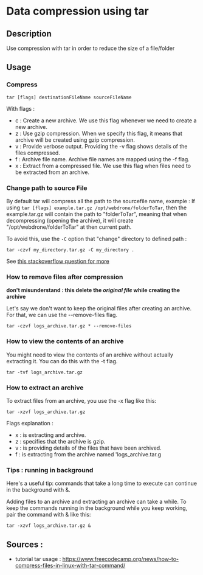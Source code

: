 # Data compression using tar

## Description

Use compression with tar in order to reduce the size of a file/folder

## Usage

### Compress

```
tar [flags] destinationFileName sourceFileName
```

With flags :
- c :	Create a new archive. 	We use this flag whenever we need to create a new archive.
- z :	Use gzip compression. 	When we specify this flag, it means that archive will be created using gzip compression.
- v :	Provide verbose output. 	Providing the -v flag shows details of the files compressed.
- f :	Archive file name. 	Archive file names are mapped using the -f flag.
- x :	Extract from a compressed file. 	We use this flag when files need to be extracted from an archive.

### Change path to source File

By default tar will compress all the path to the sourcefile name, example :
If using `tar [flags] example.tar.gz /opt/webdrone/folderToTar`, then the example.tar.gz will contain the path to "folderToTar", meaning that when decompressing (opening the archive), it will create "/opt/webdrone/folderToTar" at then current path.

To avoid this, use the  `-C` option that "change" directory to defined path :
```
tar -czvf my_directory.tar.gz -C my_directory .
```

See [this stackoverflow question for more](https://stackoverflow.com/questions/939982/how-do-i-tar-a-directory-of-files-and-folders-without-including-the-directory-it)

### How to remove files after compression

**don't misunderstand : this delete the *original file* while creating the archive**

Let's say we don't want to keep the original files after creating an archive. For that, we can use the --remove-files flag.

```
tar -czvf logs_archive.tar.gz * --remove-files
```

### How to view the contents of an archive

You might need to view the contents of an archive without actually extracting it. You can do this with the -t flag.

```
tar -tvf logs_archive.tar.gz
```

### How to extract an archive

To extract files from an archive, you use the -x flag like this:

```
tar -xzvf logs_archive.tar.gz
```

Flags explanation :
- x : is extracting and archive.
- z : specifies that the archive is gzip.
- v : is providing details of the files that have been archived.
- f : is extracting from the archive named 'logs_archive.tar.g

### Tips : running in background

Here's a useful tip: commands that take a long time to execute can continue in the background with &.

Adding files to an archive and extracting an archive can take a while. To keep the commands running in the background while you keep working, pair the command with & like this:
```
tar -xzvf logs_archive.tar.gz &
```


## Sources :

- tutorial tar usage : https://www.freecodecamp.org/news/how-to-compress-files-in-linux-with-tar-command/